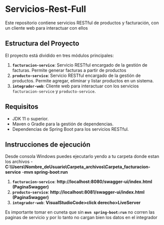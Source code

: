# Servicios-Rest-Full
Este repositorio contiene servicios RESTful de productos y facturación, con un cliente web para interactuar con ellos

## Estructura del Proyecto

El proyecto está dividido en tres módulos principales:

1. **`facturacion-service`**: Servicio RESTful encargado de la gestión de facturas. Permite generar facturas a partir de productos
2. **`producto-service`**: Servicio RESTful encargado de la gestión de productos. Permite agregar, eliminar y listar productos en un sistema.
3. **`integrador-web`**: Cliente web para interactuar con los servicios `facturacion-service` y `producto-service`. 

## Requisitos

- JDK 11 o superior.
- Maven o Gradle para la gestión de dependencias.
- Dependencias de Spring Boot para los servicios RESTful.

## Instrucciones de ejecución
Desde consola Windows puedes ejecutarlo yendo a tu carpeta donde estan los archivos 
-**C:\Users\Nombre_deUsuario\Carpeta_archivos\Carpeta_facturacion-service**
-**mvn spring-boot:run** 
1. **`facturacion-service`**:  **http://localhost:8080/swagger-ui/index.html (PaginaSwagger)**
2. **`producto-service`**:  **http://localhost:8081/swagger-ui/index.html (PaginaSwagger)**
3. **`integrador-web`**:  **VisualStudioCode>click derecho>LiveServer**

Es importante tomar en cuneta que sin **`mvn spring-boot:run`** no corren las paginas de servicio y por lo tanto no cargan bien los datos en el integrador
